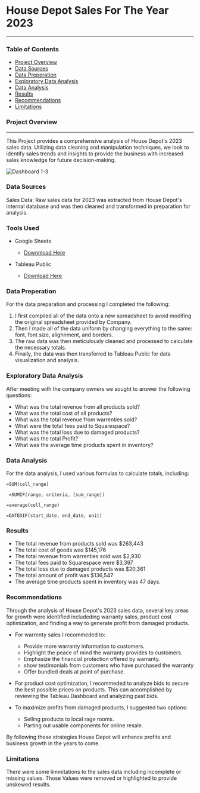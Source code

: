 # House Depot Sales For The Year 2023
---

### Table of Contents

- [Project Overview](#project_overview)
- [Data Sources](#data_sources)
- [Data Preperation](#data_preperation)
- [Exploratory Data Analysis](#exporatory_data_analysis)
- [Data Analysis](#data_analysis)
- [Results](#results)
- [Recommendations](#recommendations)
- [Limitations](#limitations)



### Project Overview
---

This Project provides a comprehensive analysis of House Depot's 2023 sales data. Utilizing data cleaning and manipulation techniques, we look to identify sales trends and insights to provide the business with increased sales knowledge for future decision-making.

![Dashboard 1-3](https://github.com/user-attachments/assets/e93747eb-c696-43f4-a308-32ce5e121337)



### Data Sources

Sales Data: Raw sales data for 2023 was extracted from House Depot's internal database and was then cleaned and transformed in preparation for analysis.

### Tools Used

  - Google Sheets
    - [Downnload Here](https://github.com/BrandonDuenas/House-Depot-Sales-2023/blob/main/Yearly%20HD%20-%20Sheet1.csv)

  - Tableau Public
    - [Download Here](https://public.tableau.com/views/YearlysalesHouseDepot/Dashboard1?:language=en-US&:sid=&:redirect=auth&:display_count=n&:origin=viz_share_link)

### Data Preperation 

For the data preparation and processing I completed the following:
  1. I first compiled all of the data onto a new spreadsheet to avoid modifing the original spreadsheet provided by Company.
  2. Then I made all of the data uniform by changing everything to the same: font, font size, alighnment, and borders.
  3. The raw data was then meticulously cleaned and processed to calculate the necessary totals.
  4. Finally, the data was then transferred to Tableau Public for  data visualization and analysis.

### Exploratory Data Analysis

After meeting with the company owners we sought to answer the following questions:
  -  What was the total revenue from all products sold?
  -  What was the total cost of all products?
  -  What was the total revenue from warrenties sold?
  -  What were the total fees paid to Squarespace?
  -  What was the total loss due to damaged products?
  -  What was the total Profit?
  -  What was the average time products spent in inventory?
    
### Data Analysis

For the data analysis, I used various formulas to calculate totals, including:
``` Google Sheets
=SUM(cell_range)
```
``` Google Sheets
 =SUMIF(range, criteria, [sum_range])
```
``` Google Sheets
=average(cell_range)
```
``` Google Sheets
=DATEDIF(start_date, end_date, unit)
```

### Results
  - The total revenue from products sold was $263,443
  - The total cost of goods was $145,176
  - The total revenue from warrenties sold was $2,930
  - The total fees paid to Squarespace were $3,397
  - The total loss due to damaged products was $20,361
  - The total amount of profit was $136,547
  - The average time products spent in inventory was 47 days.

### Recommendations

Through the analysis of House Depot's 2023 sales data, several key areas for growth were identified includeding warranty sales, product cost optimization, and finding a way to generate profit from damaged products.

  - For warrenty sales I recommeded to:
    - Provide more warranty information to customers.
    - Highlight the peace of mind the warranty provides to customers.
    - Emphasize the financial protection offered by warranty.
    - show testimonials from customers who have purchased the warranty
    - Offer bundled deals at point of purchase.
 
  - For product cost optimization, I recommeded to analyze bids to secure the best possible prices on products. This can accomplished by reviewing the Tableau Dashboard and analyzing past bids.

  - To maximize profits from damaged products, I suggested two options:
    - Selling products to local rage rooms.
    - Parting out usable components for online resale.

By following these strategies House Depot will enhance profits and business growth in the years to come.

### Limitations

There were some limmitations to the sales data including incomplete or missing values. Those Values were removed or highlighted to provide unskewed results.

